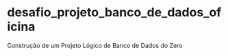 # desafio_projeto_banco_de_dados_oficina
 Construção de um Projeto Lógico de Banco de Dados do Zero
